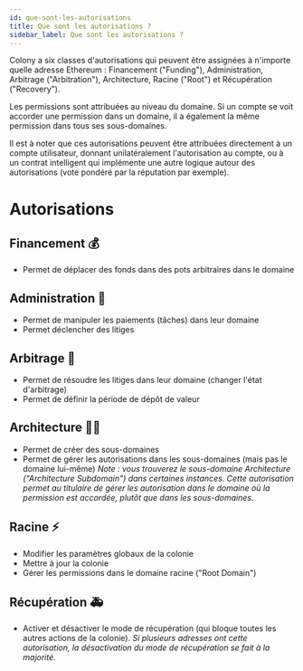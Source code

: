 ```yaml
---
id: que-sont-les-autorisations
title: Que sont les autorisations ?
sidebar_label: Que sont les autorisations ?
---
```


Colony a six classes d'autorisations qui peuvent être assignées à n'importe quelle adresse Ethereum : Financement ("Funding"), Administration, Arbitrage ("Arbitration"), Architecture, Racine ("Root") et Récupération ("Recovery").

Les permissions sont attribuées au niveau du domaine. Si un compte se voit accorder une permission dans un domaine, il a également la même permission dans tous ses sous-domaines.

Il est à noter que ces autorisations peuvent être attribuées directement à un compte utilisateur, donnant unilatéralement l'autorisation au compte, ou à un contrat intelligent qui implémente une autre logique autour des autorisations (vote pondéré par la réputation par exemple).



# Autorisations
## Financement 💰
* Permet de déplacer des fonds dans des pots arbitraires dans le domaine


## Administration 👔
* Permet de manipuler les paiements (tâches) dans leur domaine
* Permet déclencher des litiges


## Arbitrage 🔨
* Permet de résoudre les litiges dans leur domaine (changer l'état d'arbitrage)
* Permet de définir la période de dépôt de valeur


## Architecture 💪🏽
* Permet de créer des sous-domaines
* Permet de gérer les autorisations dans les sous-domaines (mais pas le domaine lui-même) *Note : vous trouverez le sous-domaine Architecture ("Architecture Subdomain") dans certaines instances. Cette autorisation permet au titulaire de gérer les autorisation dans le domaine où la permission est accordée, plutôt que dans les sous-domaines.*


## Racine ⚡
* Modifier les paramètres globaux de la colonie
* Mettre à jour la colonie
* Gérer les permissions dans le domaine racine ("Root Domain")


## Récupération 🚑
* Activer et désactiver le mode de récupération (qui bloque toutes les autres actions de la colonie). *Si plusieurs adresses ont cette autorisation, la désactivation du mode de récupération se fait à la majorité.*
